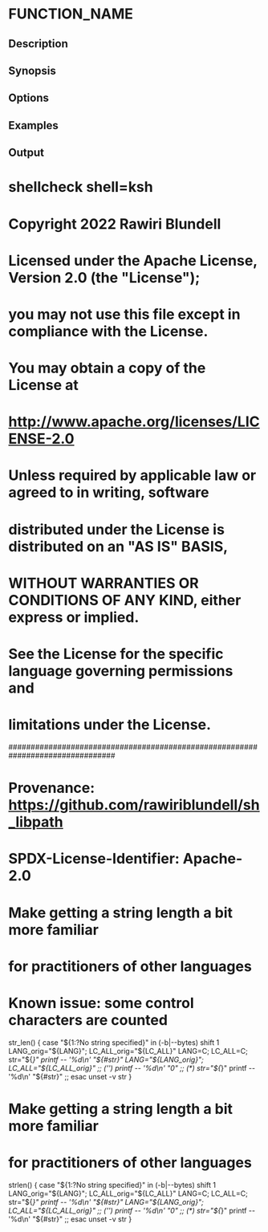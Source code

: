 # FUNCTION_NAME

## Description

## Synopsis

## Options

## Examples

## Output
# shellcheck shell=ksh

# Copyright 2022 Rawiri Blundell
#
# Licensed under the Apache License, Version 2.0 (the "License");
# you may not use this file except in compliance with the License.
# You may obtain a copy of the License at
#
#     http://www.apache.org/licenses/LICENSE-2.0
#
# Unless required by applicable law or agreed to in writing, software
# distributed under the License is distributed on an "AS IS" BASIS,
# WITHOUT WARRANTIES OR CONDITIONS OF ANY KIND, either express or implied.
# See the License for the specific language governing permissions and
# limitations under the License.
################################################################################
# Provenance: https://github.com/rawiriblundell/sh_libpath
# SPDX-License-Identifier: Apache-2.0

# Make getting a string length a bit more familiar
# for practitioners of other languages
#
# Known issue: some control characters are counted
str_len() {
  case "${1:?No string specified}" in
    (-b|--bytes)
      shift 1
      LANG_orig="${LANG}"; LC_ALL_orig="${LC_ALL}"
      LANG=C; LC_ALL=C;
      str="${*}"
      printf -- '%d\n' "${#str}"
      LANG="${LANG_orig}"; LC_ALL="${LC_ALL_orig}"
    ;;
    ('')
      printf -- '%d\n' "0"
    ;;
    (*)
      str="${*}"
      printf -- '%d\n' "${#str}"
    ;;
  esac
  unset -v str
}

# Make getting a string length a bit more familiar
# for practitioners of other languages
strlen() {
  case "${1:?No string specified}" in
    (-b|--bytes)
      shift 1
      LANG_orig="${LANG}"; LC_ALL_orig="${LC_ALL}"
      LANG=C; LC_ALL=C;
      str="${*}"
      printf -- '%d\n' "${#str}"
      LANG="${LANG_orig}"; LC_ALL="${LC_ALL_orig}"
    ;;
    ('')
      printf -- '%d\n' "0"
    ;;
    (*)
      str="${*}"
      printf -- '%d\n' "${#str}"
    ;;
  esac
  unset -v str
}
